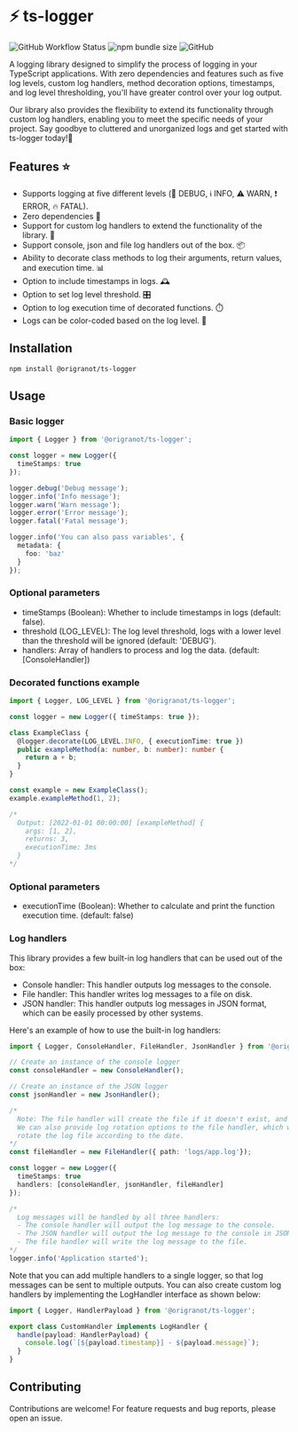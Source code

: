 # :zap: ts-logger

![GitHub Workflow Status](https://img.shields.io/github/actions/workflow/status/origranot/ts-logger/release.yml)
![npm bundle size](https://img.shields.io/bundlephobia/min/@origranot/ts-logger)
![GitHub](https://img.shields.io/github/license/origranot/ts-logger)

A logging library designed to simplify the process of logging in your TypeScript
applications. With zero dependencies and features such as five log levels, custom log
handlers, method decoration options, timestamps, and log level thresholding, you'll have
greater control over your log output.

Our library also provides the flexibility to extend its functionality through custom log
handlers, enabling you to meet the specific needs of your project. Say goodbye to
cluttered and unorganized logs and get started with ts-logger today!💪

## Features :star:

- Supports logging at five different levels (:bug: DEBUG, :information_source: INFO,
  :warning: WARN, :exclamation: ERROR, :fire: FATAL).
- Zero dependencies 🚫
- Support for custom log handlers to extend the functionality of the library. 💬
- Support console, json and file log handlers out of the box. 📦
- Ability to decorate class methods to log their arguments, return values, and execution
  time. 📊
- Option to include timestamps in logs. 🕰️
- Option to set log level threshold. 🎛️
- Option to log execution time of decorated functions. ⏱️
- Logs can be color-coded based on the log level. 🎨

## Installation

`npm install @origranot/ts-logger`

## Usage

### Basic logger

```typescript
import { Logger } from '@origranot/ts-logger';

const logger = new Logger({
  timeStamps: true
});

logger.debug('Debug message');
logger.info('Info message');
logger.warn('Warn message');
logger.error('Error message');
logger.fatal('Fatal message');

logger.info('You can also pass variables', {
  metadata: {
    foo: 'baz'
  }
});
```

### Optional parameters

- timeStamps (Boolean): Whether to include timestamps in logs (default: false).
- threshold (LOG_LEVEL): The log level threshold, logs with a lower level than the
  threshold will be ignored (default: 'DEBUG').
- handlers: Array of handlers to process and log the data. (default: [ConsoleHandler])

### Decorated functions example

```typescript
import { Logger, LOG_LEVEL } from '@origranot/ts-logger';

const logger = new Logger({ timeStamps: true });

class ExampleClass {
  @logger.decorate(LOG_LEVEL.INFO, { executionTime: true })
  public exampleMethod(a: number, b: number): number {
    return a + b;
  }
}

const example = new ExampleClass();
example.exampleMethod(1, 2);

/* 
  Output: [2022-01-01 00:00:00] [exampleMethod] {
    args: [1, 2],
    returns: 3,
    executionTime: 3ms
  }
*/
```

### Optional parameters

- executionTime (Boolean): Whether to calculate and print the function execution time.
  (default: false)

### Log handlers

This library provides a few built-in log handlers that can be used out of the box:

- Console handler: This handler outputs log messages to the console.
- File handler: This handler writes log messages to a file on disk.
- JSON handler: This handler outputs log messages in JSON format, which can be easily
  processed by other systems.

Here's an example of how to use the built-in log handlers:

```typescript
import { Logger, ConsoleHandler, FileHandler, JsonHandler } from '@origranot/ts-logger';

// Create an instance of the console logger
const consoleHandler = new ConsoleHandler();

// Create an instance of the JSON logger
const jsonHandler = new JsonHandler();

/*
  Note: The file handler will create the file if it doesn't exist, and append to it if it does.
  We can also provide log rotation options to the file handler, which will automatically
  rotate the log file according to the date.
*/
const fileHandler = new FileHandler({ path: 'logs/app.log'});

const logger = new Logger({
  timeStamps: true
  handlers: [consoleHandler, jsonHandler, fileHandler]
});

/*
  Log messages will be handled by all three handlers:
  - The console handler will output the log message to the console.
  - The JSON handler will output the log message to the console in JSON format.
  - The file handler will write the log message to the file.
*/
logger.info('Application started');
```

Note that you can add multiple handlers to a single logger, so that log messages can be
sent to multiple outputs. You can also create custom log handlers by implementing the
LogHandler interface as shown below:

```typescript
import { Logger, HandlerPayload } from '@origranot/ts-logger';

export class CustomHandler implements LogHandler {
  handle(payload: HandlerPayload) {
    console.log(`[${payload.timestamp}] - ${payload.message}`);
  }
}
```

## Contributing

Contributions are welcome! For feature requests and bug reports, please open an issue.
